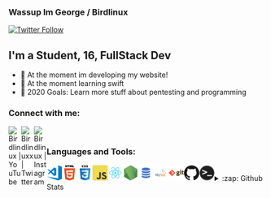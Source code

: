 ### Wassup Im George / Birdlinux
[![Twitter Follow](https://img.shields.io/twitter/follow/Birdlinuxx?color=1DA1F2&logo=twitter&style=for-the-badge)](https://twitter.com/intent/follow?original_referer=https%3A%2F%2Fgithub.com%2FBirdlinuxxr&screen_name=codeBirdLinuxx)

## I'm a Student, 16, FullStack Dev

- 🔭 At the moment im developing my website!
- 🌱 At the moment learning swift
- 🥅 2020 Goals: Learn more stuff about pentesting and programming 


### Connect with me:

[<img align="left" alt="Birdlinux | YouTube" width="25px" src="https://cdn.jsdelivr.net/npm/simple-icons@v3/icons/youtube.svg" />][youtube]
[<img align="left" alt="Birdlinuxx | Twitter" width="25px" src="https://cdn.jsdelivr.net/npm/simple-icons@v3/icons/twitter.svg" />][twitter]
[<img align="left" alt="Birdlinux | Instagram" width="25px" src="https://cdn.jsdelivr.net/npm/simple-icons@v3/icons/instagram.svg" />][instagram]

<br />

### Languages and Tools:
<img align="left" alt="Visual Studio Code" width="30px" src="https://raw.githubusercontent.com/github/explore/80688e429a7d4ef2fca1e82350fe8e3517d3494d/topics/visual-studio-code/visual-studio-code.png" />
<img align="left" alt="HTML5" width="30px" src="https://raw.githubusercontent.com/github/explore/80688e429a7d4ef2fca1e82350fe8e3517d3494d/topics/html/html.png" />
<img align="left" alt="CSS3" width="30px" src="https://raw.githubusercontent.com/github/explore/80688e429a7d4ef2fca1e82350fe8e3517d3494d/topics/css/css.png" />
<img align="left" alt="JavaScript" width="30px" src="https://raw.githubusercontent.com/github/explore/80688e429a7d4ef2fca1e82350fe8e3517d3494d/topics/javascript/javascript.png" />
<img align="left" alt="React" width="30px" src="https://raw.githubusercontent.com/github/explore/80688e429a7d4ef2fca1e82350fe8e3517d3494d/topics/react/react.png" />
<img align="left" alt="Node.js" width="30px" src="https://raw.githubusercontent.com/github/explore/80688e429a7d4ef2fca1e82350fe8e3517d3494d/topics/nodejs/nodejs.png" />
<img align="left" alt="SQL" width="30px" src="https://raw.githubusercontent.com/github/explore/80688e429a7d4ef2fca1e82350fe8e3517d3494d/topics/sql/sql.png" />
<img align="left" alt="MySQL" width="30px" src="https://raw.githubusercontent.com/github/explore/80688e429a7d4ef2fca1e82350fe8e3517d3494d/topics/mysql/mysql.png" />
<img align="left" alt="Git" width="30px" src="https://raw.githubusercontent.com/github/explore/80688e429a7d4ef2fca1e82350fe8e3517d3494d/topics/git/git.png" />
<img align="left" alt="GitHub" width="30px" src="https://raw.githubusercontent.com/github/explore/78df643247d429f6cc873026c0622819ad797942/topics/github/github.png" />
<img align="left" alt="Terminal" width="30px" src="https://raw.githubusercontent.com/github/explore/80688e429a7d4ef2fca1e82350fe8e3517d3494d/topics/terminal/terminal.png" />

<br />

<details>
  <summary>:zap: Github Stats</summary>

  <img align="left" alt="Birdlinux's Github Stats" src="https://github-readme-stats.codestackr.vercel.app/api?username=Birdlinuxx&show_icons=true&hide_border=true" />

</details>

[twitter]: https://twitter.com/Birdlinuxx
[youtube]: https://youtube.com/Birdlinux
[instagram]: https://instagram.com/Birdlinux
[WhatsApp]: https://instagram.com/in/Birdlinux
